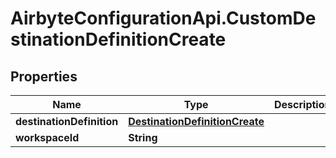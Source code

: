 # AirbyteConfigurationApi.CustomDestinationDefinitionCreate

## Properties

Name | Type | Description | Notes
------------ | ------------- | ------------- | -------------
**destinationDefinition** | [**DestinationDefinitionCreate**](DestinationDefinitionCreate.md) |  | 
**workspaceId** | **String** |  | 



